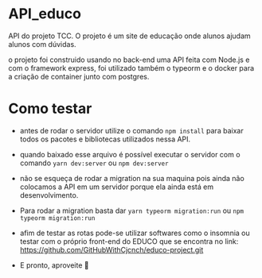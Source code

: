 # API_educo
API do projeto TCC. O projeto é um site de educação onde alunos ajudam alunos com dúvidas.

o projeto foi construido usando no back-end uma API feita com Node.js e com o framework express, foi utilizado também o typeorm e o docker para a criação de container junto com postgres.

# Como testar

- antes de rodar o servidor utilize o comando ``npm install`` para baixar todos os pacotes e bibliotecas utilizados nessa API.

- quando baixado esse arquivo é possível executar o servidor com o comando ``yarn dev:server`` ou ``npm dev:server``

- não se esqueça de rodar a migration na sua maquina pois ainda não colocamos a API em um servidor porque ela ainda está em desenvolvimento.

- Para rodar a migration basta dar ``yarn typeorm migration:run`` ou ``npm typeorm migration:run``

- afim de testar as rotas pode-se utilizar softwares como o insomnia ou testar com o próprio front-end do EDUCO que se encontra no link: https://github.com/GitHubWithCjcnch/educo-project.git 

- E pronto, aproveite 🎉
